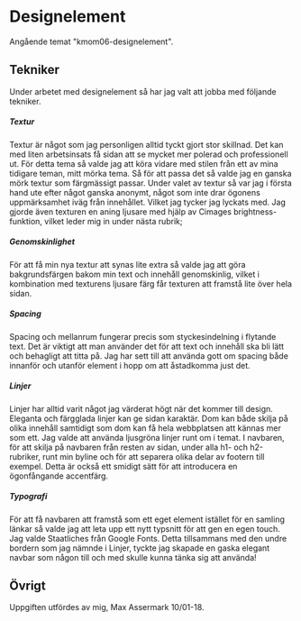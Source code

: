 Designelement
=======================
Angående temat "kmom06-designelement".

Tekniker
-----------------------
Under arbetet med designelement så har jag valt att jobba med följande tekniker.

<h5>Textur</h5>
Textur är något som jag personligen alltid tyckt gjort stor skillnad. Det kan med liten arbetsinsats få sidan att se mycket mer polerad och professionell ut. För detta tema så valde jag att köra vidare med stilen från ett av mina tidigare teman, mitt mörka tema. Så för att passa det så valde jag en ganska mörk textur som färgmässigt passar. Under valet av textur så var jag i första hand ute efter något ganska anonymt, något som inte drar ögonens uppmärksamhet iväg från innehållet. Vilket jag tycker jag lyckats med. Jag gjorde även texturen en aning ljusare med hjälp av Cimages brightness-funktion, vilket leder mig in under nästa rubrik;

<h5>Genomskinlighet</h5>
För att få min nya textur att synas lite extra så valde jag att göra bakgrundsfärgen bakom min text och innehåll genomskinlig, vilket i kombination med texturens ljusare färg får texturen att framstå lite över hela sidan.

<h5>Spacing</h5>
Spacing och mellanrum fungerar precis som styckesindelning i flytande text. Det är viktigt att man använder det för att text och innehåll ska bli lätt och behagligt att titta på. Jag har sett till att använda gott om spacing både innanför och utanför element i hopp om att åstadkomma just det.

<h5>Linjer</h5>
Linjer har alltid varit något jag värderat högt när det kommer till design. Eleganta och färgglada linjer kan ge sidan karaktär. Dom kan både skilja på olika innehåll samtidigt som dom kan få hela webbplatsen att kännas mer som ett. Jag valde att använda ljusgröna linjer runt om i temat. I navbaren, för att skilja på navbaren från resten av sidan, under alla h1- och h2-rubriker, runt min byline och för att separera olika delar av footern till exempel. Detta är också ett smidigt sätt för att introducera en ögonfångande accentfärg.

<h5>Typografi</h5>
För att få navbaren att framstå som ett eget element istället för en samling länkar så valde jag att leta upp ett nytt typsnitt för att gen en egen touch. Jag valde Staatliches från Google Fonts. Detta tillsammans med den undre bordern som jag nämnde i Linjer, tyckte jag skapade en gaska elegant navbar som någon till och med skulle kunna tänka sig att använda!

Övrigt
-----------------------

Uppgiften utfördes av mig, Max Assermark 10/01-18.

